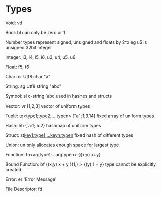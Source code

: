 
# Types
Void: vd

Bool: bl can only be zero or 1

Number types represent signed, unsigned and floats by 2^x eg u5 is unsigned 32bit integer

Integer: i3, i4, i5, i6, u3, u4, u5, u6

Float: f5, f6

Char: cr Utf8 char "a"

String: sg Utf8 string "abc"

Symbol: sl c-string \`abc used in hashes and structs

Vector: vr<type> [1;2;3] vector of uniform types

Tuple: te<type1;type2;....typen> ["a";1;3.14] fixed array of uniform types

Hash: hh<type> {\`a:1;\`b:2} hashmap of uniform types

Struct: st<key1:type1;...keyn:typen> fixed hash of different types

Union: un<st> only allocates enough space for largest type

Function: fn<argtype1;...argtypen<returntype>> {(x;y) x+y}

Bound Function: bf<fn> {(x;y) x + y }(1;) > {(y) 1 + y} type cannot be explicitly created

Error: er 'Error Message'

File Descriptor: fd
